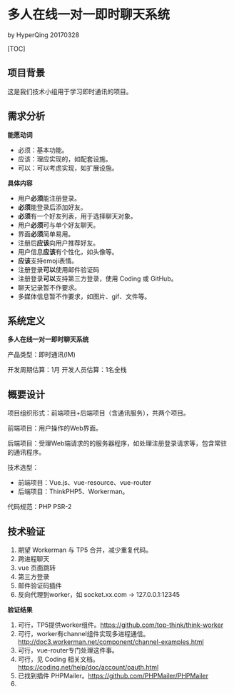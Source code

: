 # 多人在线一对一即时聊天系统

by HyperQing 20170328

[TOC]

## 项目背景

这是我们技术小组用于学习即时通讯的项目。

## 需求分析

**能愿动词**

- 必须：基本功能。
- 应该：理应实现的，如配套设施。
- 可以：可以考虑实现，如扩展设施。

**具体内容**

- 用户**必须**能注册登录。
- **必须**能登录后添加好友。
- **必须**有一个好友列表，用于选择聊天对象。
- 用户**必须**可与单个好友聊天。
- 界面**必须**简单易用。
- 注册后**应该**向用户推荐好友。
- 用户信息**应该**有个性化，如头像等。
- **应该**支持emoji表情。
- 注册登录**可以**使用邮件验证码
- 注册登录**可以**支持第三方登录，使用 Coding 或 GitHub。
- 聊天记录暂不作要求。
- 多媒体信息暂不作要求，如图片、gif、文件等。

## 系统定义

**多人在线一对一即时聊天系统**

产品类型：即时通讯(IM)

开发周期估算：1月
开发人员估算：1名全栈

## 概要设计

项目组织形式：前端项目+后端项目（含通讯服务），共两个项目。

前端项目：用户操作的Web界面。

后端项目：受理Web端请求的的服务器程序，如处理注册登录请求等，包含常驻的通讯程序。

技术选型：

- 前端项目：Vue.js、vue-resource、vue-router
- 后端项目：ThinkPHP5、Workerman。

代码规范：PHP PSR-2

## 技术验证

1. 期望 Workerman 与 TP5 合并，减少重复代码。
2. 跨进程聊天
3. vue 页面跳转
4. 第三方登录
5. 邮件验证码插件
6. 反向代理到worker，如 socket.xx.com -> 127.0.0.1:12345

**验证结果**

1. 可行，TP5提供worker组件。https://github.com/top-think/think-worker
2. 可行，worker有channel组件实现多进程通信。http://doc3.workerman.net/component/channel-examples.html
3. 可行，vue-router专门处理这件事。
4. 可行，见 Coding 相关文档。https://coding.net/help/doc/account/oauth.html
5. 已找到插件 PHPMailer。https://github.com/PHPMailer/PHPMailer
6. 